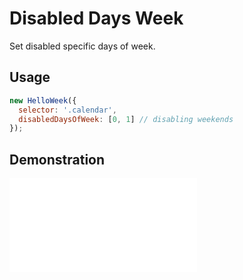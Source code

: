 # Disabled Days Week

Set disabled specific days of week.

## Usage

```js
new HelloWeek({
  selector: '.calendar',
  disabledDaysOfWeek: [0, 1] // disabling weekends
});
```

## Demonstration

<iframe
    src="docs/v2/demos/disabled-days-week.html"
    frameborder="no"
    allowfullscreen="allowfullscreen">
</iframe>
